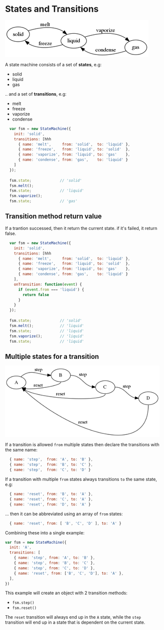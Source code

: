# States and Transitions

![matter state machine](../examples/matter.png)

A state machine consists of a set of **states**, e.g:

- solid
- liquid
- gas

.. and a set of **transitions**, e.g:

- melt
- freeze
- vaporize
- condense

```javascript
  var fsm = new StateMachine({
    init: 'solid',
    transitions: [hhh
      { name: 'melt',     from: 'solid',  to: 'liquid' },
      { name: 'freeze',   from: 'liquid', to: 'solid'  },
      { name: 'vaporize', from: 'liquid', to: 'gas'    },
      { name: 'condense', from: 'gas',    to: 'liquid' }
    ]
  });

  fsm.state;             // 'solid'
  fsm.melt();
  fsm.state;             // 'liquid'
  fsm.vaporize();
  fsm.state;             // 'gas'
```

## Transition method return value

If a trantion successed, then it return the current state. if it's failed, it return false.

```javascript
  var fsm = new StateMachine({
    init: 'solid',
    transitions: [hhh
      { name: 'melt',     from: 'solid',  to: 'liquid' },
      { name: 'freeze',   from: 'liquid', to: 'solid'  },
      { name: 'vaporize', from: 'liquid', to: 'gas'    },
      { name: 'condense', from: 'gas',    to: 'liquid' }
    ],
    onTransition: function(event) {
      if (event.from === 'liquid') {
        return false
      }
    }
  });

  fsm.state;             // 'solid'
  fsm.melt();            // 'liquid'
  fsm.state;             // 'liquid'
  fsm.vaporize();        // 'liquid'
  fsm.state;             // 'liquid'
```

## Multiple states for a transition

![wizard state machine](../examples/wizard.png)

If a transition is allowed `from` multiple states then declare the transitions with the same name:

```javascript
  { name: 'step',  from: 'A', to: 'B' },
  { name: 'step',  from: 'B', to: 'C' },
  { name: 'step',  from: 'C', to: 'D' }
```

If a transition with multiple `from` states always transitions `to` the same state, e.g:

```javascript
  { name: 'reset', from: 'B', to: 'A' },
  { name: 'reset', from: 'C', to: 'A' },
  { name: 'reset', from: 'D', to: 'A' }
```

... then it can be abbreviated using an array of `from` states:

```javascript
  { name: 'reset', from: [ 'B', 'C', 'D' ], to: 'A' }
```

Combining these into a single example:

```javascript
var fsm = new StateMachine({
  init: 'A',
  transitions: [
    { name: 'step', from: 'A', to: 'B' },
    { name: 'step', from: 'B', to: 'C' },
    { name: 'step', from: 'C', to: 'D' },
    { name: 'reset', from: ['B', 'C', 'D'], to: 'A' },
  ],
})
```

This example will create an object with 2 transition methods:

- `fsm.step()`
- `fsm.reset()`

The `reset` transition will always end up in the `A` state, while the `step` transition
will end up in a state that is dependent on the current state.

<!-- ## Wildcard Transitions

If a transition is appropriate from **any** state, then a wildcard '\*' `from` state can be used:

```javascript
var fsm = new StateMachine({
  transitions: [
    // ...
    { name: 'reset', from: '*', to: 'A' },
  ],
});
```

## Conditional Transitions

A transition can choose the target state at run-time by providing a function as the `to` attribute:

```javascript
var fsm = new StateMachine({
  init: 'A',
  transitions: [
    {
      name: 'step',
      from: '*',
      to: function (n) {
        return increaseCharacter(this.state, n || 1);
      },
    },
  ],
});

fsm.state; // A
fsm.step();
fsm.state; // B
fsm.step(5);
fsm.state; // G

// helper method to perform (c = c + n) on the 1st character in str
function increaseCharacter(str, n) {
  return String.fromCharCode(str.charCodeAt(0) + n);
}
```

The `allStates` method will only include conditional states once they have been seen at run-time:

```javascript
fsm.state; // A
fsm.allStates(); // [ 'A' ]
fsm.step();
fsm.state; // B
fsm.allStates(); // [ 'A', 'B' ]
fsm.step(5);
fsm.state; // G
fsm.allStates(); // [ 'A', 'B', 'G' ]
```

## GOTO - Changing State Without a Transition

You can use a conditional transition, combined with a wildcard `from`, to implement
arbitrary `goto` behavior:

```javascript
  var fsm = new StateMachine({
    init: 'A'
    transitions: [
      { name: 'step', from: 'A', to: 'B'                      },
      { name: 'step', from: 'B', to: 'C'                      },
      { name: 'step', from: 'C', to: 'D'                      },
      { name: 'goto', from: '*', to: function(s) { return s } }
    ]
  })

  fsm.state;     // 'A'
  fsm.goto('D');
  fsm.state;     // 'D'
```

A full set of [Lifecycle Events](lifecycle-events.md) still apply when using `goto`. -->

